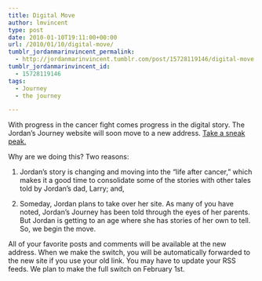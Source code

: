 ```yaml
---
title: Digital Move
author: lmvincent
type: post
date: 2010-01-10T19:11:00+00:00
url: /2010/01/10/digital-move/
tumblr_jordanmarinvincent_permalink:
  - http://jordanmarinvincent.tumblr.com/post/15728119146/digital-move
tumblr_jordanmarinvincent_id:
  - 15728119146
tags:
  - Journey
  - the journey

---
```

With progress in the cancer fight comes progress in the digital story. The Jordan&rsquo;s Journey website will soon move to a new address. <a href="http://gelosi.com/category/jordans-journey/" target="_blank" rel="noopener">Take a sneak peak.</a>

Why are we doing this? Two reasons:

1. Jordan&rsquo;s story is changing and moving into the &ldquo;life after cancer,&rdquo; which makes it a good time to consolidate some of the stories with other tales told by Jordan&rsquo;s dad, Larry; and,

2. Someday, Jordan plans to take over her site. As many of you have noted, Jordan&rsquo;s Journey has been told through the eyes of her parents. But Jordan is getting to an age where she has stories of her own to tell. So, we begin the move.

All of your favorite posts and comments will be available at the new address. When we make the switch, you will be automatically forwarded to the new site if you use your old link. You may have to update your RSS feeds. We plan to make the full switch on February 1st.

<div class="blogger-post-footer">
  <img loading="lazy" width="1" height="1" src="https://blogger.googleusercontent.com/tracker/9039099668816362935-2817308913443400242?l=jordansjourney2.blogspot.com" alt="" />
</div>